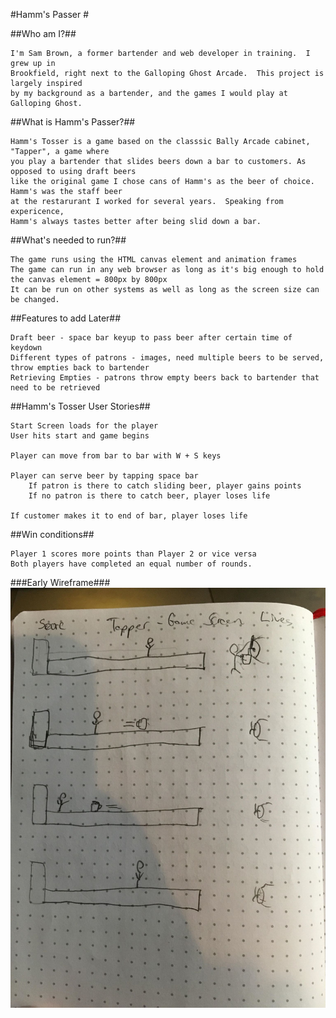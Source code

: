 
#Hamm's Passer #

##Who am I?##

	I'm Sam Brown, a former bartender and web developer in training.  I grew up in 
	Brookfield, right next to the Galloping Ghost Arcade.  This project is largely inspired
	by my background as a bartender, and the games I would play at Galloping Ghost.

##What is Hamm's Passer?## 
	
	Hamm's Tosser is a game based on the classsic Bally Arcade cabinet, "Tapper", a game where
	you play a bartender that slides beers down a bar to customers. As opposed to using draft beers
	like the original game I chose cans of Hamm's as the beer of choice.  Hamm's was the staff beer
	at the restarurant I worked for several years.  Speaking from expericence, 
	Hamm's always tastes better after being slid down a bar.   

##What's needed to run?##

	The game runs using the HTML canvas element and animation frames
	The game can run in any web browser as long as it's big enough to hold the canvas element = 800px by 800px
	It can be run on other systems as well as long as the screen size can be changed.

##Features to add Later##

	Draft beer - space bar keyup to pass beer after certain time of keydown
	Different types of patrons - images, need multiple beers to be served, throw empties back to bartender
	Retrieving Empties - patrons throw empty beers back to bartender that need to be retrieved

##Hamm's Tosser User Stories##

	Start Screen loads for the player
	User hits start and game begins

	Player can move from bar to bar with W + S keys
	
	Player can serve beer by tapping space bar
		If patron is there to catch sliding beer, player gains points
		If no patron is there to catch beer, player loses life

	If customer makes it to end of bar, player loses life

##Win conditions##

	Player 1 scores more points than Player 2 or vice versa
	Both players have completed an equal number of rounds.

###Early Wireframe###
![Wireframe](images/tapper-wireframe.jpg "Wireframe")
